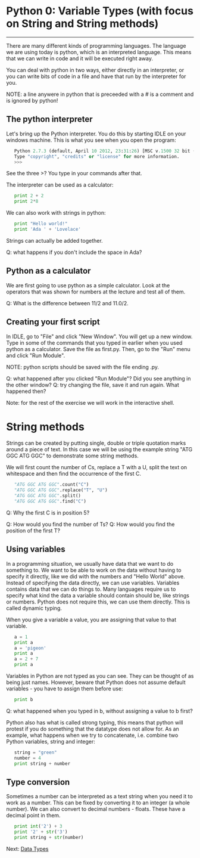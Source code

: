 # Python 0: Variable Types (with focus on String and String methods)

* * * * *

There are many different kinds of programming languages. The language we are using today is python, which is an interpreted language. This means that we can write in code and it will be executed right away. 

You can deal with python in two ways, either directly in an interpreter, or you can write bits of code in a file and have that run by the interpreter for you. 

NOTE: a line anywere in python that is preceeded with a # is a comment and is ignored by python!

## The python interpreter

Let's bring up the Python interpreter. You do this by starting IDLE on your windows machine. This is what you see when you open the program:
```python
   Python 2.7.3 (default, April 10 2012, 23:31:26) [MSC v.1500 32 bit (Intel)] on win32
   Type "copyright", "credits" or "license" for more information.
   >>>
```
See the three >? You type in your commands after that.

The interpreter can be used as a calculator:

```python
   print 2 + 2
   print 2*8
```

We can also work with strings in python:

```python
   print "Hello world!"
   print 'Ada ' + 'Lovelace'
```
Strings can actually be added together.

Q: what happens if you don't include the space in Ada?

## Python as a calculator
We are first going to use python as a simple calculator. Look at the operators that was shown for numbers at the lecture and test all of them.

Q: What is the difference between 11/2 and 11.0/2.

## Creating your first script

In IDLE, go to "File" and click "New Window". You will get up a new window. Type in some of the commands that you typed in earlier when you used python as a calculator. Save the file as first.py. Then, go to the "Run" menu and click "Run Module".

NOTE: python scripts should be saved with the file ending .py. 

Q: what happened after you clicked "Run Module"? Did you see anything in the other window?
Q: try changing the file, save it and run again. What happened then?

Note: for the rest of the exercise we will work in the interactive shell.

# String methods

Strings can be created by putting single, double or triple quotation marks around a piece of text. In this case we will be using the example string "ATG GGC ATG GGC" to demonstrate some string methods.

We will first count the number of Cs, replace a T with a U, split the text on whitespace and then find the occurrence of the first C.

```python
   "ATG GGC ATG GGC".count("C")
   "ATG GGC ATG GGC".replace("T", "U")
   "ATG GGC ATG GGC".split()
   "ATG GGC ATG GGC".find("C")
```

Q: Why the first C is in position 5?

Q: How would you find the number of Ts?
Q: How would you find the position of the first T?

## Using variables

In a programming situation, we usually have data that we want to do something to. We want to be able to work on the data without having to specify it directly, like we did with the numbers and "Hello World" above. Instead of specifying the data directly, we can use variables. Variables contains data that we can do things to. Many languages require us to specify what kind the data a variable should contain should be, like strings or numbers. Python does not require this, we can use them directly. This is called dynamic typing.

When you give a variable a value, you are assigning that value to that variable. 

```python
   a = 1
   print a
   a = 'pigeon'
   print a
   a = 2 + 7 
   print a
```

Variables in Python are not typed as you can see. They can be thought of as being just names. However, beware that Python does not assume default variables - you have to assign them before use:

```python
   print b
```
Q: what happened when you typed in b, without assigning a value to b first?

Python also has what is called strong typing, this means that python will protest if you do something that the datatype does not allow for. As an example, what happens when we try to concatenate, i.e. combine two Python variables, string and integer:

```python
   string = "green"
   number = 4
   print string + number 
```

## Type conversion

Sometimes a number can be interpreted as a text string when you need it to work as a number. This can be fixed by converting it to an integer (a whole number). We can also convert to decimal numbers - floats. These have a decimal point in them.

```python
   print int('2') + 3
   print '2' + str('3')
   print string + str(number)
```

Next: [Data Types](1_Data_Types.md)
